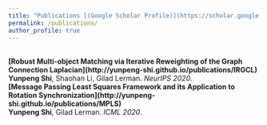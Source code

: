 ```yaml
---
title: "Publications [(Google Scholar Profile)](https://scholar.google.com/citations?user=0C9Hu_MAAAAJ&hl=en)"
permalink: /publications/
author_profile: true
---
```

<br>
<b>[Robust Multi-object Matching via Iterative Reweighting of the Graph Connection Laplacian](http://yunpeng-shi.github.io/publications/IRGCL)</b> <br> 
<b>Yunpeng Shi</b>, Shaohan Li, Gilad Lerman.
<i>NeurIPS 2020</i>.

<br>
<b>[Message Passing Least Squares Framework and its Application to Rotation Synchronization](http://yunpeng-shi.github.io/publications/MPLS)</b> <br> 
<b>Yunpeng Shi</b>, Gilad Lerman.
<i>ICML 2020</i>.
